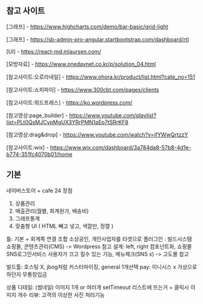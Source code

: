 ## 참고 사이트
[그래프] - https://www.highcharts.com/demo/bar-basic/grid-light

[그래프] - https://sb-admin-pro-angular.startbootstrap.com/dashboard/rtl

[UI] - https://react-md.mlaursen.com/


[모방자료] - https://www.onedaynet.co.kr/p/solution_04.html


[참고사이트:오로라네일] - https://www.ohora.kr/product/list.html?cate_no=151


[참고사이트:쇼피파이] - https://www.300cbt.com/pages/clients


[참고사이트:워드프레스] - https://ko.wordpress.com/


[참고영상:page_builder] - https://www.youtube.com/playlist?list=PLt0QsMJCypMgUX3YRrPMN1aEp7tSRrKF8


[참고영상:drag&drop] - https://www.youtube.com/watch?v=jfYWwQrtzzY


[참고사이트:wix] - https://www.wix.com/dashboard/3a784da8-57b8-4d1e-b774-351fc4070b01/home



## 기본
네이버스토어 + cafe 24 장점
1. 상품관리
2. 매출관리(월별, 회계원가, 배송비)
3. 그래프통계
4. 맞춤형 UI ( HTML 빼고 넣고, 색깔만, 정렬 )

틀: 기본 + 회계쪽 연결 조합
소상공인, 개인사업자를 타겟으로
플러그인 : 빌드시스템
               쇼핑몰, 콘텐츠관리(CMS) -> Wordpress 참고
설계: left, right 컴포넌트화, 쇼핑몰 SNS로그인서비스
        사용자가 끄고 킬수 있는 기능, 메뉴체크(SNS x) -> 고도몰 참고

빌드툴: 호스팅 X, jbog처럼 커스터마이징, general 1개선택
pay: 이니시스 x 가상으로 하던지 무통장입금

상품 디테일: (썸네일) 이미지 1개 or 여러개 setTimeout
                        리스트에 뜨는거 + 클릭시 이미지 개수
리뷰: 고객의 이상한 사진 처리기능
